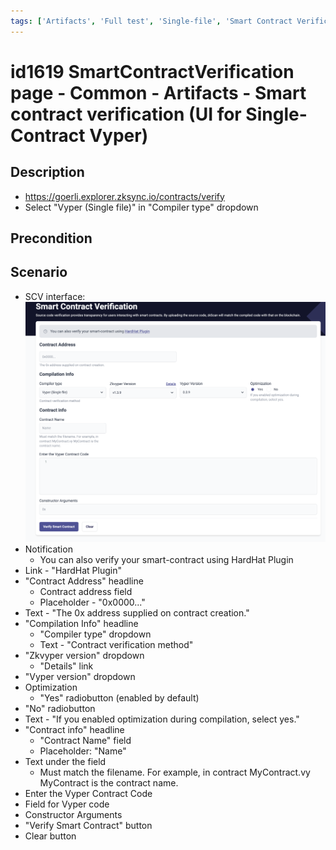 ```yaml
---
tags: ['Artifacts', 'Full test', 'Single-file', 'Smart Contract Verification page', 'Smoke test', 'Vyper', 'Active']
---
```


# id1619 SmartContractVerification page - Common - Artifacts - Smart contract verification (UI for Single-Contract Vyper)

## Description
  - https://goerli.explorer.zksync.io/contracts/verify
  - Select "Vyper (Single file)" in "Compiler type" dropdown

## Precondition


## Scenario
- SCV interface:
  ![Screenshot](../../../../static/img/Common/SmartContractVerification/id1619_1.png)
- Notification
    - You can also verify your smart-contract using HardHat Plugin
- Link - "HardHat Plugin"
- "Contract Address" headline
    - Contract address field
    - Placeholder - "0x0000..."
- Text - "The 0x address supplied on contract creation."
- "Compilation Info" headline
    - "Compiler type" dropdown
    - Text - "Contract verification method"
- "Zkvyper version" dropdown
    - "Details" link
- "Vyper version" dropdown
- Optimization
    - "Yes" radiobutton (enabled by default)
- "No" radiobutton
- Text - "If you enabled optimization during compilation, select yes."
- "Contract info" headline
    - "Contract Name" field
    - Placeholder: "Name"
- Text under the field
    - Must match the filename. For example, in contract MyContract.vy MyContract is the contract name.
- Enter the Vyper Contract Code
- Field for Vyper code
- Constructor Arguments
- "Verify Smart Contract" button
- Clear button
